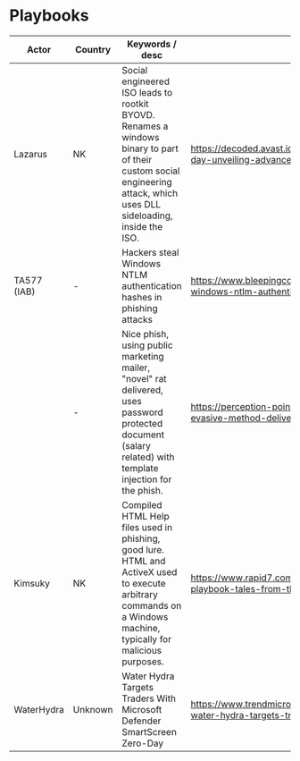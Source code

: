 # Playbooks

| Actor | Country | Keywords / desc | Link |
| ---- | ---- | ---- | ---- |
| Lazarus | NK | Social engineered ISO leads to rootkit BYOVD. Renames a windows binary to part of their custom social engineering attack, which uses DLL sideloading, inside the ISO. | https://decoded.avast.io/luiginocamastra/from-byovd-to-a-0-day-unveiling-advanced-exploits-in-cyber-recruiting-scams/ |
| TA577 (IAB) | - | Hackers steal Windows NTLM authentication hashes in phishing attacks | https://www.bleepingcomputer.com/news/security/hackers-steal-windows-ntlm-authentication-hashes-in-phishing-attacks/ |
| | - | Nice phish, using public marketing mailer, "novel" rat delivered, uses password protected document (salary related) with template injection for the phish. | https://perception-point.io/blog/operation-phantomblu-new-and-evasive-method-delivers-netsupport-rat/ |
| Kimsuky | NK | Compiled HTML Help files used in phishing, good lure. HTML and ActiveX used to execute arbitrary commands on a Windows machine, typically for malicious purposes. | https://www.rapid7.com/blog/post/2024/03/20/the-updated-apt-playbook-tales-from-the-kimsuky-threat-actor-group/ |
| WaterHydra | Unknown | Water Hydra Targets Traders With Microsoft Defender SmartScreen Zero-Day | https://www.trendmicro.com/en_us/research/24/b/cve202421412-water-hydra-targets-traders-with-windows-defender-s.html |
